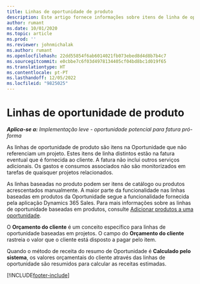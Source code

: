 ```yaml
---
title: Linhas de oportunidade de produto
description: Este artigo fornece informações sobre itens de linha de oportunidade de produto no Project Operations.
author: rumant
ms.date: 10/01/2020
ms.topic: article
ms.prod: ''
ms.reviewer: johnmichalak
ms.author: rumant
ms.openlocfilehash: 22dd55854f6ab6014021fb073ebed8d4d8b7b4c7
ms.sourcegitcommit: e0cbbe7c6f03d4978134405cf04bd8bc1d019f65
ms.translationtype: HT
ms.contentlocale: pt-PT
ms.lasthandoff: 12/05/2022
ms.locfileid: "9825025"
---
```

# <a name="product-opportunity-lines"></a>Linhas de oportunidade de produto

_**Aplica-se a:** Implementação leve - oportunidade potencial para fatura pró-forma_

As linhas de oportunidade de produto são itens na Oportunidade que não referenciam um projeto. Estes itens de linha distintos estão na fatura eventual que é fornecida ao cliente. A fatura não inclui outros serviços adicionais. Os gastos e consumos associados não são monitorizados em tarefas de quaisquer projetos relacionados.

As linhas baseadas no produto podem ser itens de catálogo ou produtos acrescentados manualmente. A maior parte da funcionalidade nas linhas baseadas em produtos da Oportunidade segue a funcionalidade fornecida pela aplicação Dynamics 365 Sales. Para mais informações sobre as linhas de oportunidade baseadas em produtos, consulte [Adicionar produtos a uma oportunidade](/dynamics365/sales-enterprise/add-products-opportunity).

O **Orçamento do cliente** é um conceito específico para linhas de oportunidade baseadas em projetos. O campo do **Orçamento do cliente** rastreia o valor que o cliente está disposto a pagar pelo item.

Quando o método de receita do resumo de Oportunidade é **Calculado pelo sistema**, os valores orçamentais do cliente através das linhas de oportunidade são resumidos para calcular as receitas estimadas. 



[!INCLUDE[footer-include](../../includes/footer-banner.md)]
